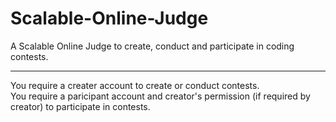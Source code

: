 # Scalable-Online-Judge
A Scalable Online Judge to create, conduct and participate in coding contests.
-- -- 
You require a creater account to create or conduct contests. <br/>
You require a paricipant account and creator's permission (if required by creator) to participate in contests.
